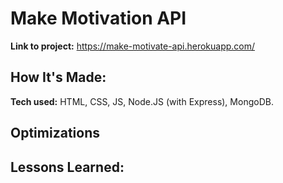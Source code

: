 # Make Motivation API

**Link to project:** https://make-motivate-api.herokuapp.com/

## How It's Made:

**Tech used:** HTML, CSS, JS, Node.JS (with Express), MongoDB.

## Optimizations

## Lessons Learned:
